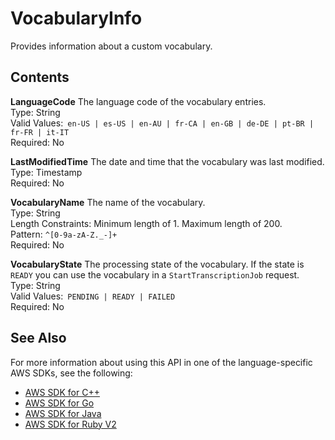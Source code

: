 # VocabularyInfo<a name="API_VocabularyInfo"></a>

Provides information about a custom vocabulary\. 

## Contents<a name="API_VocabularyInfo_Contents"></a>

 **LanguageCode**   <a name="transcribe-Type-VocabularyInfo-LanguageCode"></a>
The language code of the vocabulary entries\.  
Type: String  
Valid Values:` en-US | es-US | en-AU | fr-CA | en-GB | de-DE | pt-BR | fr-FR | it-IT`   
Required: No

 **LastModifiedTime**   <a name="transcribe-Type-VocabularyInfo-LastModifiedTime"></a>
The date and time that the vocabulary was last modified\.  
Type: Timestamp  
Required: No

 **VocabularyName**   <a name="transcribe-Type-VocabularyInfo-VocabularyName"></a>
The name of the vocabulary\.  
Type: String  
Length Constraints: Minimum length of 1\. Maximum length of 200\.  
Pattern: `^[0-9a-zA-Z._-]+`   
Required: No

 **VocabularyState**   <a name="transcribe-Type-VocabularyInfo-VocabularyState"></a>
The processing state of the vocabulary\. If the state is `READY` you can use the vocabulary in a `StartTranscriptionJob` request\.  
Type: String  
Valid Values:` PENDING | READY | FAILED`   
Required: No

## See Also<a name="API_VocabularyInfo_SeeAlso"></a>

For more information about using this API in one of the language\-specific AWS SDKs, see the following:
+  [AWS SDK for C\+\+](https://docs.aws.amazon.com/goto/SdkForCpp/transcribe-2017-10-26/VocabularyInfo) 
+  [AWS SDK for Go](https://docs.aws.amazon.com/goto/SdkForGoV1/transcribe-2017-10-26/VocabularyInfo) 
+  [AWS SDK for Java](https://docs.aws.amazon.com/goto/SdkForJava/transcribe-2017-10-26/VocabularyInfo) 
+  [AWS SDK for Ruby V2](https://docs.aws.amazon.com/goto/SdkForRubyV2/transcribe-2017-10-26/VocabularyInfo) 